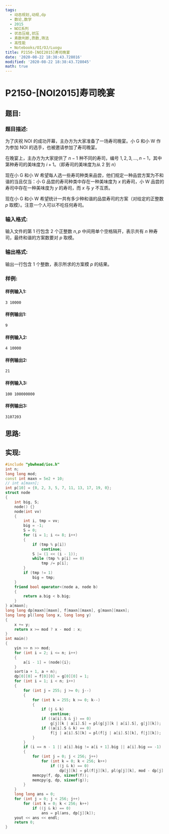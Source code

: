 ```yaml
---
tags: 
  - 动态规划,动规,dp
  - 数论,数学
  - 2015
  - NOI系列
  - 状态压缩,状压
  - 素数判断,质数,筛法
  - 高性能
  - Notebooks/OI/OJ/Luogu
title: P2150-[NOI2015]寿司晚宴
date: '2020-08-22 18:38:43.728016'
modified: '2020-08-22 18:38:43.728045'
math: true
---
```

# P2150-[NOI2015]寿司晚宴
## 题目:
### 题目描述:
为了庆祝 NOI 的成功开幕，主办方为大家准备了一场寿司晚宴。小 G 和小 W 作为参加 NOI 的选手，也被邀请参加了寿司晚宴。

在晚宴上，主办方为大家提供了 $n−1$ 种不同的寿司，编号 $1,2,3,\ldots,n-1$，其中第种寿司的美味度为 $i+1$。（即寿司的美味度为从 $2$ 到 $n$）

现在小 G 和小 W 希望每人选一些寿司种类来品尝，他们规定一种品尝方案为不和谐的当且仅当：小 G 品尝的寿司种类中存在一种美味度为 $x$ 的寿司，小 W 品尝的寿司中存在一种美味度为 $y$ 的寿司，而 $x$ 与 $y$ 不互质。

现在小 G 和小 W 希望统计一共有多少种和谐的品尝寿司的方案（对给定的正整数 $p$ 取模）。注意一个人可以不吃任何寿司。

### 输入格式:
输入文件的第 $1$ 行包含 $2$ 个正整数 $n, p$ 中间用单个空格隔开，表示共有 $n$ 种寿司，最终和谐的方案数要对 $p$ 取模。

### 输出格式:
输出一行包含 $1$ 个整数，表示所求的方案模 $p$ 的结果。

### 样例:
#### 样例输入1:
```
3 10000
```
#### 样例输出1:
```
9
```
#### 样例输入2:
```
4 10000
```
#### 样例输出2:
```
21
```
#### 样例输入3:
```
100 100000000
```
#### 样例输出3:
```
3107203
```
## 思路:

## 实现:
```cpp
#include "ybwhead/ios.h"
int n;
long long mod;
const int maxn = 5e2 + 10;
// int a[maxn];
int p[10] = {0, 2, 3, 5, 7, 11, 13, 17, 19, 0};
struct node
{
    int big, S;
    node() {}
    node(int vv)
    {
        int i, tmp = vv;
        big = -1;
        S = 0;
        for (i = 1; i <= 8; i++)
        {
            if (tmp % p[i])
                continue;
            S |= (1 << (i - 1));
            while (tmp % p[i] == 0)
                tmp /= p[i];
        }
        if (tmp != 1)
            big = tmp;
    }
    friend bool operator<(node a, node b)
    {
        return a.big < b.big;
    }
} a[maxn];
long long dp[maxn][maxn], f[maxn][maxn], g[maxn][maxn];
long long pl(long long x, long long y)
{
    x += y;
    return x >= mod ? x - mod : x;
}
int main()
{
    yin >> n >> mod;
    for (int i = 2; i <= n; i++)
    {
        a[i - 1] = (node){i};
    }
    sort(a + 1, a + n);
    dp[0][0] = f[0][0] = g[0][0] = 1;
    for (int i = 1; i < n; i++)
    {
        for (int j = 255; j >= 0; j--)
        {
            for (int k = 255; k >= 0; k--)
            {
                if (j & k)
                    continue;
                if ((a[i].S & j) == 0)
                    g[j][k | a[i].S] = pl(g[j][k | a[i].S], g[j][k]);
                if ((a[i].S & k) == 0)
                    f[j | a[i].S][k] = pl(f[j | a[i].S][k], f[j][k]);
            }
        }
        if (i == n - 1 || a[i].big != a[i + 1].big || a[i].big == -1)
        {
            for (int j = 0; j < 256; j++)
                for (int k = 0; k < 256; k++)
                    if ((j & k) == 0)
                        dp[j][k] = pl(f[j][k], pl(g[j][k], mod - dp[j][k]));
            memcpy(f, dp, sizeof(f));
            memcpy(g, dp, sizeof(g));
        }
    }
    long long ans = 0;
    for (int j = 0; j < 256; j++)
        for (int k = 0; k < 256; k++)
            if ((j & k) == 0)
                ans = pl(ans, dp[j][k]);
    yout << ans << endl;
    return 0;
}
```
